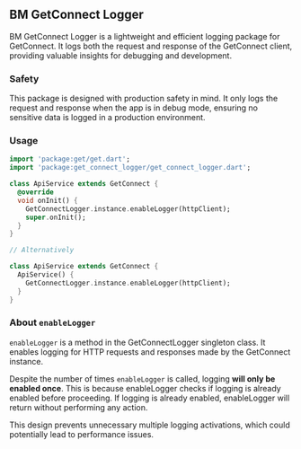## BM GetConnect Logger
BM GetConnect Logger is a lightweight and efficient logging package for GetConnect. It logs both the request and response of the GetConnect client, providing valuable insights for debugging and development.

### Safety
This package is designed with production safety in mind. It only logs the request and response when the app is in debug mode, ensuring no sensitive data is logged in a production environment.

### Usage
```dart
import 'package:get/get.dart';
import 'package:get_connect_logger/get_connect_logger.dart';

class ApiService extends GetConnect {
  @override
  void onInit() {
    GetConnectLogger.instance.enableLogger(httpClient);
    super.onInit();
  }
}

// Alternatively

class ApiService extends GetConnect {
  ApiService() {
    GetConnectLogger.instance.enableLogger(httpClient);
  }
}
```

### About `enableLogger`
`enableLogger` is a method in the GetConnectLogger singleton class. It enables logging for HTTP requests and responses made by the GetConnect instance.

Despite the number of times `enableLogger` is called, logging **will only be enabled once**. This is because enableLogger checks if logging is already enabled before proceeding. If logging is already enabled, enableLogger will return without performing any action.

This design prevents unnecessary multiple logging activations, which could potentially lead to performance issues.